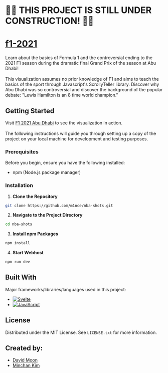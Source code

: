 <h1>🚧🚧 THIS PROJECT IS STILL UNDER CONSTRUCTION! 🚧🚧</h1>

<h1>
  <a href='https://m1nce.github.io/f1-2021/'>
    f1-2021
  </a>
</h1>
<p>
Learn about the basics of Formula 1 and the controversial ending to the 2021 F1 season during the dramatic final Grand Prix of the season at Abu Dhabi! <br><br>
This visualization assumes no prior knowledge of F1 and aims to teach the basics of the sport through Javascript's ScrollyTeller library. Discover why Abu Dhabi was so controversial and discover the background of the popular debate: "Lewis Hamilton is an 8 time world champion."
</p>



<!-- GETTING STARTED -->
## Getting Started
Visit <a href="https://m1nce.github.io/f1-2021/" target="_blank">F1 2021 Abu Dhabi</a> to see the visualization in action. <br><br>
The following instructions will guide you through setting up a copy of the project on your local machine for development and testing purposes.

### Prerequisites
Before you begin, ensure you have the following installed:
- npm (Node.js package manager)

### Installation
1. **Clone the Repository**
  ```bash
  git clone https://github.com/m1nce/nba-shots.git
  ```

2. **Navigate to the Project Directory**
 ```bash
 cd nba-shots
 ```
3. **Install npm Packages**
 ```bash
 npm install
 ```
4. **Start Webhost**
 ```bash
 npm run dev
 ```

<!-- LANGUAGES/FRAMEWORKS -->
## Built With

Major frameworks/libraries/languages used in this project:

* [![Svelte][Svelte.dev]][Svelte-url]
* [![JavaScript][Javascript]][Javascript-url]

<!-- LICENSE -->
## License

Distributed under the MIT License. See `LICENSE.txt` for more information.

<!-- CONTRIBUTORS -->
## Created by:
* [David Moon](https://github.com/D2jc)
* [Minchan Kim](https://github.com/m1nce)

<!-- MARKDOWN LINKS & IMAGES -->
[Javascript]: https://shields.io/badge/JavaScript-F7DF1E?logo=JavaScript&logoColor=000&style=flat-square
[Javascript-url]: https://www.javascript.com/
[Svelte.dev]: https://img.shields.io/badge/Svelte-4A4A55?style=for-the-badge&logo=svelte&logoColor=FF3E00
[Svelte-url]: https://svelte.dev/
